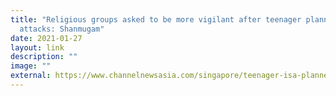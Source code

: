 ```yaml
---
title: "Religious groups asked to be more vigilant after teenager planned mosque
  attacks: Shanmugam"
date: 2021-01-27
layout: link
description: ""
image: ""
external: https://www.channelnewsasia.com/singapore/teenager-isa-planned-mosque-attack-religious-group-shanmugam-435086
---
```

